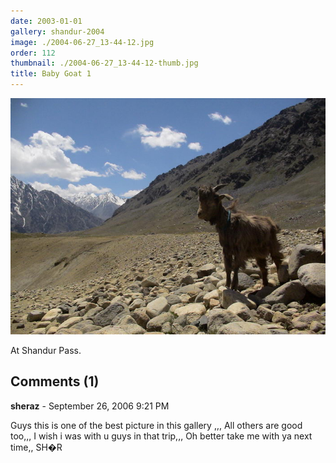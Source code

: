 ```yaml
---
date: 2003-01-01
gallery: shandur-2004
image: ./2004-06-27_13-44-12.jpg
order: 112
thumbnail: ./2004-06-27_13-44-12-thumb.jpg
title: Baby Goat 1
---
```


![Baby Goat 1](./2004-06-27_13-44-12.jpg)

At Shandur Pass.

<div id="comments">

## Comments (1)

<div id="comment">

**sheraz** - September 26, 2006  9:21 PM

Guys this is one of the best picture in this gallery ,,, All others are good too,,, I wish i was with u guys in that trip,,, Oh better take me with ya next time,,
SH�R

</div>

</div>